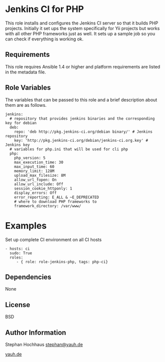 Jenkins CI for PHP
=====

This role installs and configures the Jenkins CI server so that it builds PHP projects. Initially it set ups the system specifically for Yii projects but works with all other PHP frameworks just as well. It sets up a sample job so you can check if everything is working ok.

Requirements
------------

This role requires Ansible 1.4 or higher and platform requirements are listed
in the metadata file.

Role Variables
--------------

The variables that can be passed to this role and a brief description about
them are as follows.

```
jenkins:
  # repository that provides jenkins binaries and the corresponding key for debian
  deb:
    repo: 'deb http://pkg.jenkins-ci.org/debian binary/' # Jenkins repository
    key: 'http://pkg.jenkins-ci.org/debian/jenkins-ci.org.key' # Jenkins key
  # variables for php.ini that will be used for cli php
  php: 
    php_version: 5
    max_execution_time: 30
    max_input_time: 60
    memory_limit: 128M
    upload_max_filesize: 8M
    allow_url_fopen: On
    allow_url_include: Off
    session_cookie_httponly: 1
    display_errors: Off
    error_reporting: E_ALL & ~E_DEPRECATED
    # where to download PHP frameworks to
    framework_directory: /var/www/
```    

Examples
========

Set up complete CI environment on all CI hosts

```
- hosts: ci
  sudo: True
  roles:
     - { role: role-jenkins-php, tags: php-ci}
```

Dependencies
------------

None

License
-------

BSD

Author Information
------------------

Stephan Hochhaus <stephan@yauh.de>

[yauh.de](http://yauh.de)


